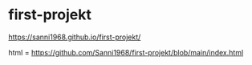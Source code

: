 # first-projekt


https://sanni1968.github.io/first-projekt/

html =
https://github.com/Sanni1968/first-projekt/blob/main/index.html
